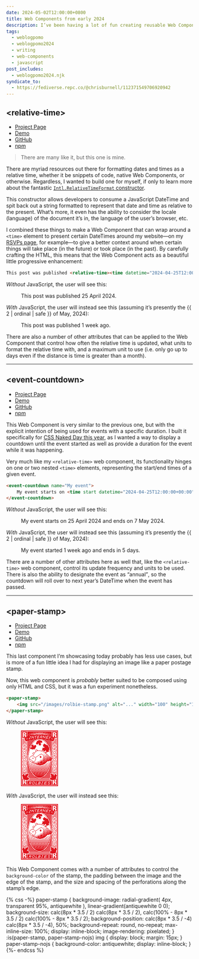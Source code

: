```yaml
---
date: 2024-05-02T12:00:00+0800
title: Web Components from early 2024
description: I’ve been having a lot of fun creating reusable Web Components, so here are three that I’ve built and been using this so far this year.
tags:
  - weblogpomo
  - weblogpomo2024
  - writing
  - web-components
  - javascript
post_includes:
  - weblogpomo2024.njk
syndicate_to:
  - https://fediverse.repc.co/@chrisburnell/112371549706920942
---
```


<h2 id="relative-time"><span class=" [ gamma  monospace ] ">&lt;relative-time&gt;</span></h2>

<ul class=" [ cluster ] [ center ] ">
    <li><a href="/relative-time/">Project Page</a></li>
    <li><a href="https://chrisburnell.github.io/relative-time/demo.html">Demo</a></li>
    <li><a href="https://github.com/chrisburnell/relative-time/" rel="external noopener">GitHub</a></li>
    <li><a href="https://www.npmjs.com/package/@chrisburnell/relative-time" rel="external noopener">npm</a></li>
</ul>

> There are many like it, but this one is mine.

There are myriad resources out there for formatting dates and times as a relative time, whether it be snippets of code, native Web Components, or otherwise. Regardless, I wanted to build one for myself, if only to learn more about the fantastic [`Intl.RelativeTimeFormat` constructor](https://developer.mozilla.org/en-US/docs/Web/JavaScript/Reference/Global_Objects/Intl/RelativeTimeFormat).

This constructor allows developers to consume a JavaScript DateTime and spit back out a string formatted to represent that date and time as relative to the present. What’s more, it even has the ability to consider the locale (language) of the document it’s in, the language of the user’s browser, etc.

I combined these things to make a Web Component that can wrap around a `<time>` element to present certain DateTimes around my website—on my [RSVPs page](/rsvps/), for example—to give a better context around when certain things will take place (in the future) or took place (in the past). By carefully crafting the HTML, this means that the Web Component acts as a beautiful little progressive enhancement:

```html
This post was published <relative-time><time datetime="2024-04-25T12:00:00+00:00">on 25 April 2024</time></relative-time>
```

*Without* JavaScript, the user will see this:

<figure class=" [ box ] ">
    <p>This post was published <time datetime="2024-04-25T12:00:00+00:00">25 April 2024</time>.</p>
</figure>

*With* JavaScript, the user will instead see this (assuming it’s presently the {{ 2 | ordinal | safe }} of May, 2024):

<figure class=" [ box ] ">
    <p>This post was published <time datetime="2024-04-25T12:00:00+00:00" title="25/04/2024, 12:00:00 (local time)">1 week ago</time>.</p>
</figure>

There are also a number of other attributes that can be applied to the Web Component that control how often the relative time is updated, what units to format the relative time with, and a maximum unit to use (i.e. only go up to days even if the distance is time is greater than a month).

--------

<h2 id="event-countdown"><span class=" [ gamma  monospace ] ">&lt;event-countdown&gt;</span></h2>

<ul class=" [ cluster ] [ center ] ">
    <li><a href="/event-countdown/">Project Page</a></li>
    <li><a href="https://chrisburnell.github.io/event-countdown/demo.html">Demo</a></li>
    <li><a href="https://github.com/chrisburnell/event-countdown/" rel="external noopener">GitHub</a></li>
    <li><a href="https://www.npmjs.com/package/@chrisburnell/event-countdown" rel="external noopener">npm</a></li>
</ul>

This Web Component is very similar to the previous one, but with the explicit intention of being used for events with a specific duration. I built it specifically for [CSS Naked Day this year](https://css-naked-day.github.io/2024.html), as I wanted a way to display a countdown until the event started as well as provide a duration for the event while it was happening.

Very much like my `<relative-time>` web component, its functionality hinges on one or two nested `<time>` elements, representing the start/end times of a given event.

```html
<event-countdown name="My event">
    My event starts on <time start datetime="2024-04-25T12:00:00+00:00">25 April 2024</time> and ends on <time end datetime="2024-05-09T12:00:00+00:00">9 May 2024</time>.
</event-countdown>
```

*Without* JavaScript, the user will see this:

<figure class=" [ box ] ">
    <p>My event starts on <time start datetime="2024-04-25T12:00:00+00:00">25 April 2024</time> and ends on <time end datetime="2024-05-07T12:00:00+00:00">7 May 2024</time>.</p>
</figure>

*With* JavaScript, the user will instead see this (assuming it’s presently the {{ 2 | ordinal | safe }} of May, 2024):

<figure class=" [ box ] ">
    <p>My event started <time start datetime="2024-04-25T12:00:00+00:00" title="25/04/2024, 12:00:00 (local time)">1 week ago</time> and ends <time end datetime="2024-05-07T12:00:00+00:00" title="07/05/2024, 12:00:00 (local time)">in 5 days</time>.</p>
</figure>

There are a number of other attributes here as well that, like the `<relative-time>` web component, control its update frequency and units to be used. There is also the ability to designate the event as <q>annual</q>, so the countdown will roll over to next year’s DateTime when the event has passed.

--------

<h2 id="paper-stamp"><span class=" [ gamma  monospace ] ">&lt;paper-stamp&gt;</span></h2>

<ul class=" [ cluster ] [ center ] ">
    <li><a href="/paper-stamp/">Project Page</a></li>
    <li><a href="https://chrisburnell.github.io/paper-stamp/demo.html">Demo</a></li>
    <li><a href="https://github.com/chrisburnell/paper-stamp/" rel="external noopener">GitHub</a></li>
    <li><a href="https://www.npmjs.com/package/@chrisburnell/paper-stamp" rel="external noopener">npm</a></li>
</ul>

This last component I’m showcasing today probably has less use cases, but is more of a fun little idea I had for displaying an image like a paper postage stamp.

Now, this web component is *probably* better suited to be composed using only HTML and CSS, but it was a fun experiment nonetheless.

```html
<paper-stamp>
    <img src="/images/rolbie-stamp.png" alt="..." width="100" height="150">
</paper-stamp>
```

*Without* JavaScript, the user will see this:

<figure class=" [ box ] ">
    <paper-stamp-nojs>
        <img src="/images/rolbie-stamp.png" alt="..." width="100" height="150">
    </paper-stamp-nojs>
</figure>

*With* JavaScript, the user will instead see this:

<figure class=" [ box ] ">
    <paper-stamp>
        <img src="/images/rolbie-stamp.png" alt="..." width="100" height="150">
    </paper-stamp>
</figure>

This Web Component comes with a number of attributes to control the `background-color` of the stamp, the padding between the image and the edge of the stamp, and the size and spacing of the perforations along the stamp’s edge.

{% css -%}
paper-stamp {
    background-image:
        radial-gradient(
            4px,
            transparent 95%,
            antiquewhite
        ),
        linear-gradient(antiquewhite 0 0);
    background-size:
        calc(8px * 3.5 / 2) calc(8px * 3.5 / 2),
        calc(100% - 8px * 3.5 / 2) calc(100% - 8px * 3.5 / 2);
    background-position:
        calc(8px * 3.5 / -4) calc(8px * 3.5 / -4),
        50%;
    background-repeat:
        round,
        no-repeat;
    max-inline-size: 100%;
    display: inline-block;
    image-rendering: pixelated;
}
:is(paper-stamp, paper-stamp-nojs) img {
    display: block;
    margin: 15px;
}
paper-stamp-nojs {
    background-color: antiquewhite;
    display: inline-block;
}
{%- endcss %}
